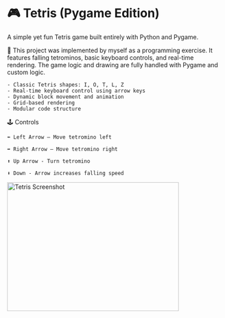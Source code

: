 # 🎮 Tetris (Pygame Edition)

A simple yet fun Tetris game built entirely with Python and Pygame.

🧱 This project was implemented by myself as a programming exercise. It features falling tetrominos, basic keyboard controls, and real-time rendering. The game logic and drawing are fully handled with Pygame and custom logic.

    - Classic Tetris shapes: I, O, T, L, Z
    - Real-time keyboard control using arrow keys
    - Dynamic block movement and animation
    - Grid-based rendering
    - Modular code structure

🕹️ Controls

    ⬅️ Left Arrow – Move tetromino left

    ➡️ Right Arrow – Move tetromino right

    ⬆️ Up Arrow - Turn tetromino

    ⬇️ Down - Arrow increases falling speed

<img src="https://github.com/user-attachments/assets/3920aaa9-39b3-4362-a1b7-2f0b4fb18b3b" alt="Tetris Screenshot" width="400" height="300"/>
